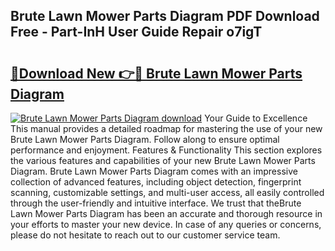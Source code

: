 ## Brute Lawn Mower Parts Diagram PDF Download Free - Part-InH User Guide Repair o7igT

# <h2><a href="http://dfng7s.blite.top/?on=Brute+Lawn+Mower+Parts+Diagram">🔗Download New 👉🔴 Brute Lawn Mower Parts Diagram</a></h2>

[![Brute Lawn Mower Parts Diagram download](https://i.imgur.com/lujVjoI.png)](http://dfng7s.blite.top/?on=Brute+Lawn+Mower+Parts+Diagram)
Your Guide to Excellence This manual provides a detailed roadmap for mastering the use of your new Brute Lawn Mower Parts Diagram. Follow along to ensure optimal performance and enjoyment. Features & Functionality This section explores the various features and capabilities of your new Brute Lawn Mower Parts Diagram. Brute Lawn Mower Parts Diagram comes with an impressive collection of advanced features, including object detection, fingerprint scanning, customizable settings, and multi-user access, all easily controlled through the user-friendly and intuitive interface. We trust that theBrute Lawn Mower Parts Diagram has been an accurate and thorough resource in your efforts to master your new device. In case of any queries or concerns, please do not hesitate to reach out to our customer service team.
